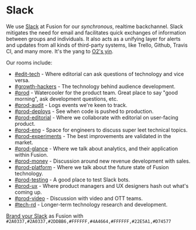 # Slack

We use [Slack](https://slack.com/) at Fusion for our _synchronous_, realtime backchannel. Slack mitigates the need for email and facilitates quick exchanges of information between groups and individuals. It also acts as a unifying layer for alerts and updates from all kinds of third-party systems, like Trello, Github, Travis CI, and many more. It's the yang to [O2's yin](o2.md).

Our rooms include:

* [#edit-tech](https://fusionnetwork.slack.com/messages/edit-tech/) - Where editorial can ask questions of technology and vice versa.
* [#growth-hackers](https://fusionnetwork.slack.com/messages/growth-hackers/) - The technology behind audience development.
* [#prod](https://fusionnetwork.slack.com/messages/prod/) - Watercooler for the product team. Great place to say "good morning", ask development questions, etc.
* [#prod-audit](https://fusionnetwork.slack.com/messages/prod-audit/) - Logs events we're keen to track.
* [#prod-deploys](https://fusionnetwork.slack.com/messages/prod-deploys/) - See when code is pushed to production.
* [#prod-editorial](https://fusionnetwork.slack.com/messages/prod-editorial/) - Where we collaborate with editorial on user-facing product.
* [#prod-eng](https://fusionnetwork.slack.com/messages/prod-eng/) - Space for engineers to discuss super leet technical topics.
* [#prod-experiments](https://fusionnetwork.slack.com/messages/prod-experiments/) - The best improvements are validated in the market.
* [#prod-glance](https://fusionnetwork.slack.com/messages/prod-glance/) - Where we talk about analytics, and their application within Fusion.
* [#prod-money](https://fusionnetwork.slack.com/messages/prod-money/) - Discussion around new revenue development with sales.
* [#prod-platform](https://fusionnetwork.slack.com/messages/prod-platform/) - Where we talk about the future state of Fusion technology.
* [#prod-testing](https://fusionnetwork.slack.com/messages/prod-testing/) - A good place to test Slack bots.
* [#prod-ux](https://fusionnetwork.slack.com/messages/prod-ux/) - Where product managers and UX designers hash out what's coming up. 
* [#prod-video](https://fusionnetwork.slack.com/messages/prod-video/) - Discussion with video and OTT teams.
* [#tech-rd](https://fusionnetwork.slack.com/messages/tech-rd/) - Longer-term technology research and development.

[Brand your Slack](https://slack.zendesk.com/hc/en-us/articles/205166337-Customizing-your-Slack-theme) as Fusion with `#2A0337,#2A0337,#2DDBB6,#FFFFFF,#4A4664,#FFFFFF,#22E5A1,#D74577`
